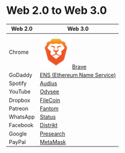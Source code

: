 # Web 2.0 to Web 3.0

| Web 2.0  | Web 3.0                          |
|----------|----------------------------------|
| Chrome   | ![icon-brave] [Brave][1]         |
| GoDaddy  | [ENS (Ethereum Name Service)][2] |
| Spotify  | [Audius][3]                      |
| YouTube  | [Odysee][4]                      |
| Dropbox  | [FileCoin][5]                    |
| Patreon  | [Fantom][6]                      |
| WhatsApp | [Status][7]                      |
| Facebook | [Distrikt][8]                    |
| Google   | [Presearch][9]                   |
| PayPal   | [MetaMask][10]                   |

[1]: https://brave.com/
[2]: https://ens.domains/
[3]: https://audius.co/
[4]: https://odysee.com/
[5]: https://filecoin.io/
[6]: https://fantom.foundation/
[7]: https://status.im/
[8]: https://www.distrikt.org/
[9]: https://presearch.io/
[10]: https://metamask.io/

[icon-brave]: ./pictures/brave-browser-icon.png

